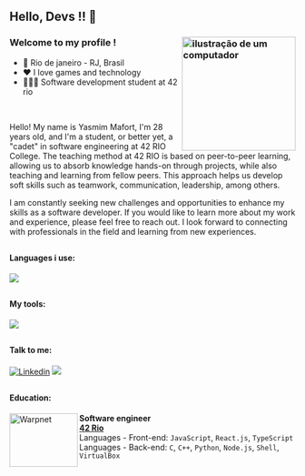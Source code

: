 <link rel="stylesheet" href="https://cdn.jsdelivr.net/gh/devicons/devicon@v2.15.1/devicon.min.css">

## Hello, Devs !! 👋
### Welcome to my profile ! <img src="https://raw.githubusercontent.com/MicaelliMedeiros/micaellimedeiros/master/image/computer-illustration.png" alt="ilustração de um computador" min-width="200px" max-width="200px" width="200px" align="right">

- 📍 Rio de janeiro - RJ, Brasil
- ❤️ I love games and technology
- 👨🏻‍💻 Software development student at 42 rio

<br>

Hello! My name is Yasmim Mafort, I'm 28 years old, and I'm a student, or better yet, a "cadet" in software engineering at 42 RIO College. The teaching method at 42 RIO is based on peer-to-peer learning, allowing us to absorb knowledge hands-on through projects, while also teaching and learning from fellow peers. This approach helps us develop soft skills such as teamwork, communication, leadership, among others.

I am constantly seeking new challenges and opportunities to enhance my skills as a software developer. If you would like to learn more about my work and experience, please feel free to reach out. I look forward to connecting with professionals in the field and learning from new experiences.

##

#### Languages i use:
[<img src="https://skillicons.dev/icons?i=c,cpp,py,"/>](https://developer.mozilla.org/pt-BR/docs/Web/JavaScript)

##

#### My tools:
[<img src="https://skillicons.dev/icons?i=linux,powershell,docker,mysql,postgresql,vscode,vim,git,github"/>](https://developer.mozilla.org/pt-BR/docs/Web/JavaScript)
##

#### Talk to me:
[<img alt="Linkedin" src="https://img.shields.io/badge/-linkedin-%230077B5?style=for-the-badge&logo=linkedin&logoColor=white"/>](https://www.linkedin.com/in/yasmimmafort/) <a href = "mailto:yasmimmafort@gmail.com"><img src="https://img.shields.io/badge/-Gmail-%23333?style=for-the-badge&logo=gmail&logoColor=white" target="_blank"></a>

##

#### Education:

[<img align="left" height="94px" width="120px" alt="Warpnet" src="https://i.postimg.cc/p9N2Zdqw/42.png"/>](https://42.rio/)
**Software engineer** \
[**42 Rio**](https://42.rio/) \
Languages - Front-end: `JavaScript`, `React.js`, `TypeScript`
<br/>Languages - Back-end: `C`, `C++`, `Python`, `Node.js`, `Shell`, `VirtualBox`

##
